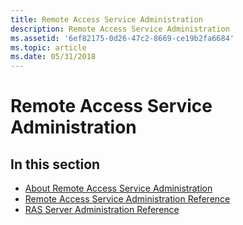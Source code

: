 ```yaml
---
title: Remote Access Service Administration
description: Remote Access Service Administration
ms.assetid: '6ef82175-0d26-47c2-8669-ce19b2fa6684'
ms.topic: article
ms.date: 05/31/2018
---
```


# Remote Access Service Administration

## In this section

-   [About Remote Access Service Administration](about-remote-access-service-administration.md)
-   [Remote Access Service Administration Reference](remote-access-service-administration-reference.md)
-   [RAS Server Administration Reference](ras-server-administration-reference.md)

 

 




